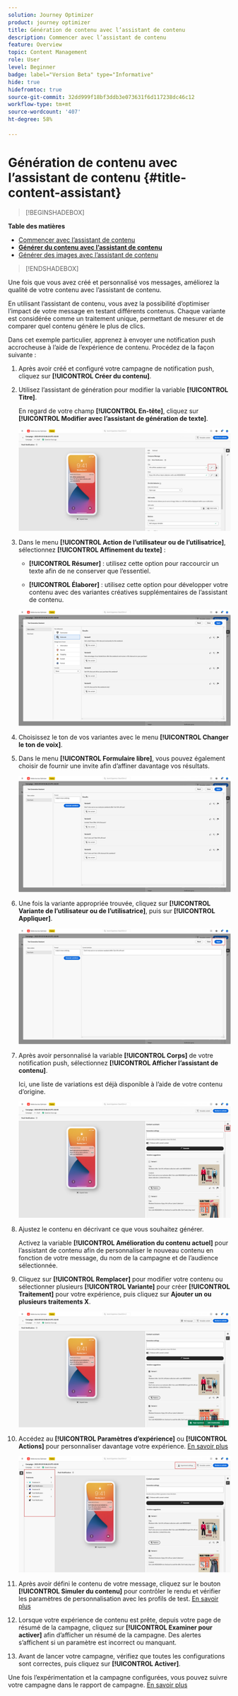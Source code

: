 ```yaml
---
solution: Journey Optimizer
product: journey optimizer
title: Génération de contenu avec l’assistant de contenu
description: Commencer avec l’assistant de contenu
feature: Overview
topic: Content Management
role: User
level: Beginner
badge: label="Version Beta" type="Informative"
hide: true
hidefromtoc: true
source-git-commit: 32dd999f18bf3ddb3e073631f6d117238dc46c12
workflow-type: tm+mt
source-wordcount: '407'
ht-degree: 58%

---
```


# Génération de contenu avec l’assistant de contenu {#title-content-assistant}

>[!BEGINSHADEBOX]

**Table des matières**

* [Commencer avec l’assistant de contenu](gs-generative.md)
* **[Générer du contenu avec l’assistant de contenu](generative-content.md)**
* [Générer des images avec l’assistant de contenu](generative-image.md)

>[!ENDSHADEBOX]

Une fois que vous avez créé et personnalisé vos messages, améliorez la qualité de votre contenu avec l’assistant de contenu.

En utilisant l’assistant de contenu, vous avez la possibilité d’optimiser l’impact de votre message en testant différents contenus. Chaque variante est considérée comme un traitement unique, permettant de mesurer et de comparer quel contenu génère le plus de clics.

Dans cet exemple particulier, apprenez à envoyer une notification push accrocheuse à l’aide de l’expérience de contenu. Procédez de la façon suivante :

1. Après avoir créé et configuré votre campagne de notification push, cliquez sur **[!UICONTROL Créer du contenu]**.

1. Utilisez l’assistant de génération pour modifier la variable **[!UICONTROL Titre]**.

   En regard de votre champ **[!UICONTROL En-tête]**, cliquez sur **[!UICONTROL Modifier avec l’assistant de génération de texte]**.

   ![](assets/gen-ai-title-1.png)

1. Dans le menu **[!UICONTROL Action de l’utilisateur ou de l’utilisatrice]**, sélectionnez **[!UICONTROL Affinement du texte]** :

   * **[!UICONTROL Résumer]** : utilisez cette option pour raccourcir un texte afin de ne conserver que l’essentiel.

   * **[!UICONTROL Élaborer]** : utilisez cette option pour développer votre contenu avec des variantes créatives supplémentaires de l’assistant de contenu.

   ![](assets/gen-ai-title-2.png)

1. Choisissez le ton de vos variantes avec le menu **[!UICONTROL Changer le ton de voix]**.

1. Dans le menu **[!UICONTROL Formulaire libre]**, vous pouvez également choisir de fournir une invite afin d’affiner davantage vos résultats.

   ![](assets/gen-ai-title-3.png)

1. Une fois la variante appropriée trouvée, cliquez sur **[!UICONTROL Variante de l’utilisateur ou de l’utilisatrice]**, puis sur **[!UICONTROL Appliquer]**.

   ![](assets/gen-ai-title-4.png)

1. Après avoir personnalisé la variable **[!UICONTROL Corps]** de votre notification push, sélectionnez **[!UICONTROL Afficher l’assistant de contenu]**.

   Ici, une liste de variations est déjà disponible à l’aide de votre contenu d’origine.

   ![](assets/gen-ai-title-5.png)

1. Ajustez le contenu en décrivant ce que vous souhaitez générer.

   Activez la variable **[!UICONTROL Amélioration du contenu actuel]** pour l’assistant de contenu afin de personnaliser le nouveau contenu en fonction de votre message, du nom de la campagne et de l’audience sélectionnée.

1. Cliquez sur **[!UICONTROL Remplacer]** pour modifier votre contenu ou sélectionner plusieurs **[!UICONTROL Variante]** pour créer **[!UICONTROL Traitement]** pour votre expérience, puis cliquez sur **Ajouter un ou plusieurs traitements X**.

   ![](assets/gen-ai-title-6.png)

1. Accédez au **[!UICONTROL Paramètres d’expérience]** ou **[!UICONTROL Actions]** pour personnaliser davantage votre expérience. [En savoir plus](../campaigns/content-experiment.md)

   ![](assets/gen-ai-title-7.png)

1. Après avoir défini le contenu de votre message, cliquez sur le bouton **[!UICONTROL Simuler du contenu]** pour contrôler le rendu et vérifier les paramètres de personnalisation avec les profils de test. [En savoir plus](../email/preview.md)

1. Lorsque votre expérience de contenu est prête, depuis votre page de résumé de la campagne, cliquez sur **[!UICONTROL Examiner pour activer]** afin d’afficher un résumé de la campagne. Des alertes s’affichent si un paramètre est incorrect ou manquant.

1. Avant de lancer votre campagne, vérifiez que toutes les configurations sont correctes, puis cliquez sur **[!UICONTROL Activer]**.

Une fois l’expérimentation et la campagne configurées, vous pouvez suivre votre campagne dans le rapport de campagne. [En savoir plus](../reports/campaign-global-report.md#experimentation-report)
